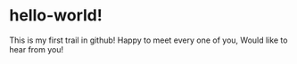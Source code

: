 # hello-world!
This is my first trail in github!
Happy to meet every one of you,
Would like to hear from you!
